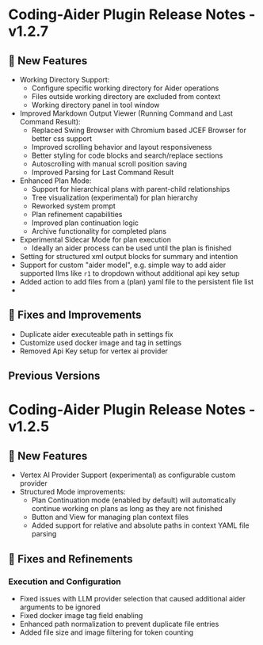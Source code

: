 # Coding-Aider Plugin Release Notes - v1.2.7

## 🚀 New Features

- Working Directory Support:
  - Configure specific working directory for Aider operations
  - Files outside working directory are excluded from context
  - Working directory panel in tool window
- Improved Markdown Output Viewer (Running Command and Last Command Result):
  - Replaced Swing Browser with Chromium based JCEF Browser for better css support
  - Improved scrolling behavior and layout responsiveness
  - Better styling for code blocks and search/replace sections
  - Autoscrolling with manual scroll position saving
  - Improved Parsing for Last Command Result
- Enhanced Plan Mode:
  - Support for hierarchical plans with parent-child relationships
  - Tree visualization (experimental) for plan hierarchy
  - Reworked system prompt
  - Plan refinement capabilities
  - Improved plan continuation logic
  - Archive functionality for completed plans
- Experimental Sidecar Mode for plan execution
  - Ideally an aider process can be used until the plan is finished
- Setting for structured xml output blocks for summary and intention
- Support for custom "aider model", e.g. simple way to add aider supported llms like `r1` to dropdown without additional api key setup
- Added action to add files from a (plan) yaml file to the persistent file list
- 
## 🔧 Fixes and Improvements
- Duplicate aider executeable path in settings fix
- Customize used docker image and tag in settings
- Removed Api Key setup for vertex ai provider

## Previous Versions

# Coding-Aider Plugin Release Notes - v1.2.5

## 🚀 New Features

- Vertex AI Provider Support (experimental) as configurable custom provider
- Structured Mode improvements:
    - Plan Continuation mode (enabled by default) will automatically continue working on plans as long as they are not finished
    - Button and View for managing plan context files
    - Added support for relative and absolute paths in context YAML file parsing

## 🔧 Fixes and Refinements

### Execution and Configuration
- Fixed issues with LLM provider selection that caused additional aider arguments to be ignored
- Fixed docker image tag field enabling
- Enhanced path normalization to prevent duplicate file entries
- Added file size and image filtering for token counting
